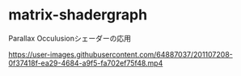 # matrix-shadergraph
Parallax Occulusionシェーダーの応用

https://user-images.githubusercontent.com/64887037/201107208-0f37418f-ea29-4684-a9f5-fa702ef75f48.mp4
